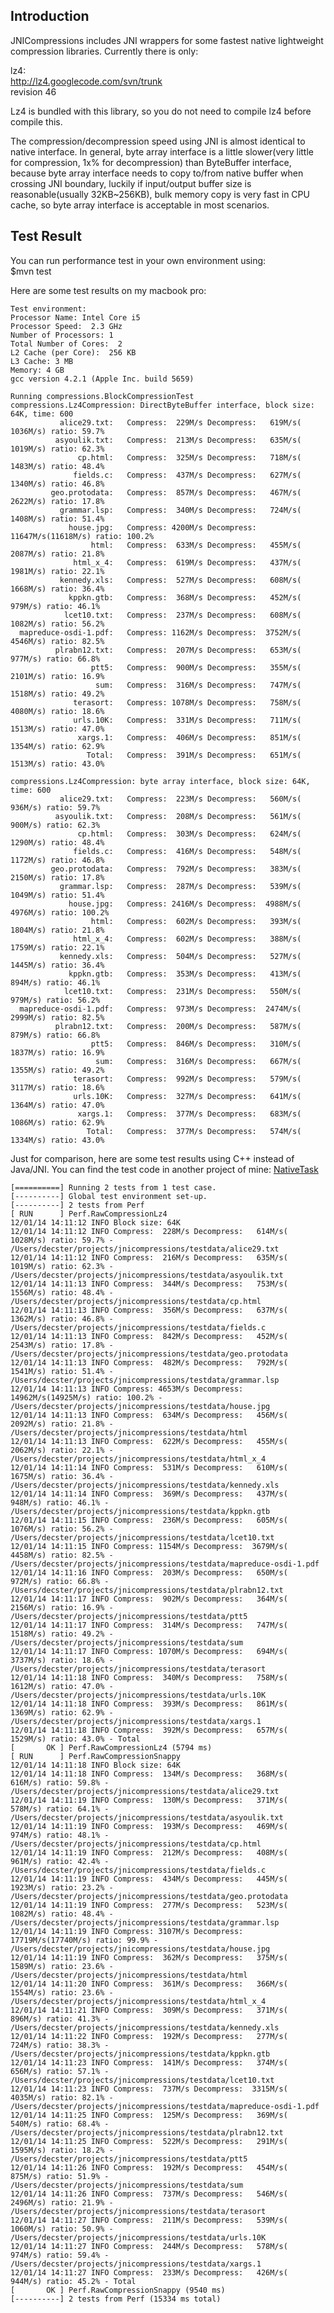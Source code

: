 Introduction
------------

JNICompressions includes JNI wrappers for some fastest native 
lightweight compression libraries. Currently there is only:

lz4:  
http://lz4.googlecode.com/svn/trunk  
revision 46

Lz4 is bundled with this library, so you do not need to compile lz4
before compile this.

The compression/decompression speed using JNI is almost identical to native 
interface. In general, byte array interface is a little slower(very little for 
compression, 1x% for decompression) than ByteBuffer 
interface, because byte array interface needs to copy to/from native buffer 
when crossing JNI boundary, luckily if input/output buffer size is 
reasonable(usually 32KB~256KB), bulk memory copy is very fast in CPU cache, 
so byte array interface is acceptable in most scenarios.

Test Result
-----------
You can run performance test in your own environment using:  
$mvn test 

Here are some test results on my macbook pro:

    Test environment:
    Processor Name: Intel Core i5
    Processor Speed:  2.3 GHz
    Number of Processors: 1
    Total Number of Cores:  2
    L2 Cache (per Core):  256 KB
    L3 Cache: 3 MB
    Memory: 4 GB
    gcc version 4.2.1 (Apple Inc. build 5659)

    Running compressions.BlockCompressionTest  
    compressions.Lz4Compression: DirectByteBuffer interface, block size: 64K, time: 600  
               alice29.txt:   Compress:  229M/s Decompress:   619M/s( 1036M/s) ratio: 59.7%
              asyoulik.txt:   Compress:  213M/s Decompress:   635M/s( 1019M/s) ratio: 62.3%
                   cp.html:   Compress:  325M/s Decompress:   718M/s( 1483M/s) ratio: 48.4%
                  fields.c:   Compress:  437M/s Decompress:   627M/s( 1340M/s) ratio: 46.8%
             geo.protodata:   Compress:  857M/s Decompress:   467M/s( 2622M/s) ratio: 17.8%
               grammar.lsp:   Compress:  340M/s Decompress:   724M/s( 1408M/s) ratio: 51.4%
                 house.jpg:   Compress: 4200M/s Decompress: 11647M/s(11618M/s) ratio: 100.2%
                      html:   Compress:  633M/s Decompress:   455M/s( 2087M/s) ratio: 21.8%
                  html_x_4:   Compress:  619M/s Decompress:   437M/s( 1981M/s) ratio: 22.1%
               kennedy.xls:   Compress:  527M/s Decompress:   608M/s( 1668M/s) ratio: 36.4%
                 kppkn.gtb:   Compress:  368M/s Decompress:   452M/s(  979M/s) ratio: 46.1%
                lcet10.txt:   Compress:  237M/s Decompress:   608M/s( 1082M/s) ratio: 56.2%
      mapreduce-osdi-1.pdf:   Compress: 1162M/s Decompress:  3752M/s( 4546M/s) ratio: 82.5%
              plrabn12.txt:   Compress:  207M/s Decompress:   653M/s(  977M/s) ratio: 66.8%
                      ptt5:   Compress:  900M/s Decompress:   355M/s( 2101M/s) ratio: 16.9%
                       sum:   Compress:  316M/s Decompress:   747M/s( 1518M/s) ratio: 49.2%
                  terasort:   Compress: 1078M/s Decompress:   758M/s( 4080M/s) ratio: 18.6%
                  urls.10K:   Compress:  331M/s Decompress:   711M/s( 1513M/s) ratio: 47.0%
                   xargs.1:   Compress:  406M/s Decompress:   851M/s( 1354M/s) ratio: 62.9%
                     Total:   Compress:  391M/s Decompress:   651M/s( 1513M/s) ratio: 43.0%
    
    compressions.Lz4Compression: byte array interface, block size: 64K, time: 600  
               alice29.txt:   Compress:  223M/s Decompress:   560M/s(  936M/s) ratio: 59.7%
              asyoulik.txt:   Compress:  208M/s Decompress:   561M/s(  900M/s) ratio: 62.3%
                   cp.html:   Compress:  303M/s Decompress:   624M/s( 1290M/s) ratio: 48.4%
                  fields.c:   Compress:  416M/s Decompress:   548M/s( 1172M/s) ratio: 46.8%
             geo.protodata:   Compress:  792M/s Decompress:   383M/s( 2150M/s) ratio: 17.8%
               grammar.lsp:   Compress:  287M/s Decompress:   539M/s( 1049M/s) ratio: 51.4%
                 house.jpg:   Compress: 2416M/s Decompress:  4988M/s( 4976M/s) ratio: 100.2%
                      html:   Compress:  602M/s Decompress:   393M/s( 1804M/s) ratio: 21.8%
                  html_x_4:   Compress:  602M/s Decompress:   388M/s( 1759M/s) ratio: 22.1%
               kennedy.xls:   Compress:  504M/s Decompress:   527M/s( 1445M/s) ratio: 36.4%
                 kppkn.gtb:   Compress:  353M/s Decompress:   413M/s(  894M/s) ratio: 46.1%
                lcet10.txt:   Compress:  231M/s Decompress:   550M/s(  979M/s) ratio: 56.2%
      mapreduce-osdi-1.pdf:   Compress:  973M/s Decompress:  2474M/s( 2999M/s) ratio: 82.5%
              plrabn12.txt:   Compress:  200M/s Decompress:   587M/s(  879M/s) ratio: 66.8%
                      ptt5:   Compress:  846M/s Decompress:   310M/s( 1837M/s) ratio: 16.9%
                       sum:   Compress:  316M/s Decompress:   667M/s( 1355M/s) ratio: 49.2%
                  terasort:   Compress:  992M/s Decompress:   579M/s( 3117M/s) ratio: 18.6%
                  urls.10K:   Compress:  327M/s Decompress:   641M/s( 1364M/s) ratio: 47.0%
                   xargs.1:   Compress:  377M/s Decompress:   683M/s( 1086M/s) ratio: 62.9%
                     Total:   Compress:  377M/s Decompress:   574M/s( 1334M/s) ratio: 43.0%

Just for comparison, here are some test results using C++ instead of Java/JNI.
You can find the test code in another project of mine:
[NativeTask](https://github.com/decster/nativetask)

    [==========] Running 2 tests from 1 test case.
    [----------] Global test environment set-up.
    [----------] 2 tests from Perf
    [ RUN      ] Perf.RawCompressionLz4  
    12/01/14 14:11:12 INFO Block size: 64K
    12/01/14 14:11:12 INFO Compress:  228M/s Decompress:   614M/s( 1028M/s) ratio: 59.7% - /Users/decster/projects/jnicompressions/testdata/alice29.txt
    12/01/14 14:11:12 INFO Compress:  216M/s Decompress:   635M/s( 1019M/s) ratio: 62.3% - /Users/decster/projects/jnicompressions/testdata/asyoulik.txt
    12/01/14 14:11:13 INFO Compress:  344M/s Decompress:   753M/s( 1556M/s) ratio: 48.4% - /Users/decster/projects/jnicompressions/testdata/cp.html
    12/01/14 14:11:13 INFO Compress:  356M/s Decompress:   637M/s( 1362M/s) ratio: 46.8% - /Users/decster/projects/jnicompressions/testdata/fields.c
    12/01/14 14:11:13 INFO Compress:  842M/s Decompress:   452M/s( 2543M/s) ratio: 17.8% - /Users/decster/projects/jnicompressions/testdata/geo.protodata
    12/01/14 14:11:13 INFO Compress:  482M/s Decompress:   792M/s( 1541M/s) ratio: 51.4% - /Users/decster/projects/jnicompressions/testdata/grammar.lsp
    12/01/14 14:11:13 INFO Compress: 4653M/s Decompress: 14962M/s(14925M/s) ratio: 100.2% - /Users/decster/projects/jnicompressions/testdata/house.jpg
    12/01/14 14:11:13 INFO Compress:  634M/s Decompress:   456M/s( 2092M/s) ratio: 21.8% - /Users/decster/projects/jnicompressions/testdata/html
    12/01/14 14:11:13 INFO Compress:  622M/s Decompress:   455M/s( 2062M/s) ratio: 22.1% - /Users/decster/projects/jnicompressions/testdata/html_x_4
    12/01/14 14:11:14 INFO Compress:  531M/s Decompress:   610M/s( 1675M/s) ratio: 36.4% - /Users/decster/projects/jnicompressions/testdata/kennedy.xls
    12/01/14 14:11:14 INFO Compress:  369M/s Decompress:   437M/s(  948M/s) ratio: 46.1% - /Users/decster/projects/jnicompressions/testdata/kppkn.gtb
    12/01/14 14:11:15 INFO Compress:  236M/s Decompress:   605M/s( 1076M/s) ratio: 56.2% - /Users/decster/projects/jnicompressions/testdata/lcet10.txt
    12/01/14 14:11:15 INFO Compress: 1154M/s Decompress:  3679M/s( 4458M/s) ratio: 82.5% - /Users/decster/projects/jnicompressions/testdata/mapreduce-osdi-1.pdf
    12/01/14 14:11:16 INFO Compress:  203M/s Decompress:   650M/s(  972M/s) ratio: 66.8% - /Users/decster/projects/jnicompressions/testdata/plrabn12.txt
    12/01/14 14:11:17 INFO Compress:  902M/s Decompress:   364M/s( 2156M/s) ratio: 16.9% - /Users/decster/projects/jnicompressions/testdata/ptt5
    12/01/14 14:11:17 INFO Compress:  314M/s Decompress:   747M/s( 1518M/s) ratio: 49.2% - /Users/decster/projects/jnicompressions/testdata/sum
    12/01/14 14:11:17 INFO Compress: 1070M/s Decompress:   694M/s( 3737M/s) ratio: 18.6% - /Users/decster/projects/jnicompressions/testdata/terasort
    12/01/14 14:11:18 INFO Compress:  340M/s Decompress:   758M/s( 1612M/s) ratio: 47.0% - /Users/decster/projects/jnicompressions/testdata/urls.10K
    12/01/14 14:11:18 INFO Compress:  393M/s Decompress:   861M/s( 1369M/s) ratio: 62.9% - /Users/decster/projects/jnicompressions/testdata/xargs.1
    12/01/14 14:11:18 INFO Compress:  392M/s Decompress:   657M/s( 1529M/s) ratio: 43.0% - Total
    [       OK ] Perf.RawCompressionLz4 (5794 ms)
    [ RUN      ] Perf.RawCompressionSnappy
    12/01/14 14:11:18 INFO Block size: 64K
    12/01/14 14:11:18 INFO Compress:  134M/s Decompress:   368M/s(  616M/s) ratio: 59.8% - /Users/decster/projects/jnicompressions/testdata/alice29.txt
    12/01/14 14:11:19 INFO Compress:  130M/s Decompress:   371M/s(  578M/s) ratio: 64.1% - /Users/decster/projects/jnicompressions/testdata/asyoulik.txt
    12/01/14 14:11:19 INFO Compress:  193M/s Decompress:   469M/s(  974M/s) ratio: 48.1% - /Users/decster/projects/jnicompressions/testdata/cp.html
    12/01/14 14:11:19 INFO Compress:  212M/s Decompress:   408M/s(  961M/s) ratio: 42.4% - /Users/decster/projects/jnicompressions/testdata/fields.c
    12/01/14 14:11:19 INFO Compress:  434M/s Decompress:   445M/s( 1923M/s) ratio: 23.2% - /Users/decster/projects/jnicompressions/testdata/geo.protodata
    12/01/14 14:11:19 INFO Compress:  277M/s Decompress:   523M/s( 1082M/s) ratio: 48.4% - /Users/decster/projects/jnicompressions/testdata/grammar.lsp
    12/01/14 14:11:19 INFO Compress: 3107M/s Decompress: 17719M/s(17740M/s) ratio: 99.9% - /Users/decster/projects/jnicompressions/testdata/house.jpg
    12/01/14 14:11:19 INFO Compress:  362M/s Decompress:   375M/s( 1589M/s) ratio: 23.6% - /Users/decster/projects/jnicompressions/testdata/html
    12/01/14 14:11:20 INFO Compress:  361M/s Decompress:   366M/s( 1554M/s) ratio: 23.6% - /Users/decster/projects/jnicompressions/testdata/html_x_4
    12/01/14 14:11:21 INFO Compress:  309M/s Decompress:   371M/s(  896M/s) ratio: 41.3% - /Users/decster/projects/jnicompressions/testdata/kennedy.xls
    12/01/14 14:11:22 INFO Compress:  192M/s Decompress:   277M/s(  724M/s) ratio: 38.3% - /Users/decster/projects/jnicompressions/testdata/kppkn.gtb
    12/01/14 14:11:23 INFO Compress:  141M/s Decompress:   374M/s(  656M/s) ratio: 57.1% - /Users/decster/projects/jnicompressions/testdata/lcet10.txt
    12/01/14 14:11:23 INFO Compress:  737M/s Decompress:  3315M/s( 4035M/s) ratio: 82.1% - /Users/decster/projects/jnicompressions/testdata/mapreduce-osdi-1.pdf
    12/01/14 14:11:25 INFO Compress:  125M/s Decompress:   369M/s(  540M/s) ratio: 68.4% - /Users/decster/projects/jnicompressions/testdata/plrabn12.txt
    12/01/14 14:11:25 INFO Compress:  522M/s Decompress:   291M/s( 1595M/s) ratio: 18.2% - /Users/decster/projects/jnicompressions/testdata/ptt5
    12/01/14 14:11:26 INFO Compress:  192M/s Decompress:   454M/s(  875M/s) ratio: 51.9% - /Users/decster/projects/jnicompressions/testdata/sum
    12/01/14 14:11:26 INFO Compress:  737M/s Decompress:   546M/s( 2496M/s) ratio: 21.9% - /Users/decster/projects/jnicompressions/testdata/terasort
    12/01/14 14:11:27 INFO Compress:  211M/s Decompress:   539M/s( 1060M/s) ratio: 50.9% - /Users/decster/projects/jnicompressions/testdata/urls.10K
    12/01/14 14:11:27 INFO Compress:  244M/s Decompress:   578M/s(  974M/s) ratio: 59.4% - /Users/decster/projects/jnicompressions/testdata/xargs.1
    12/01/14 14:11:27 INFO Compress:  233M/s Decompress:   426M/s(  944M/s) ratio: 45.2% - Total
    [       OK ] Perf.RawCompressionSnappy (9540 ms)
    [----------] 2 tests from Perf (15334 ms total)


